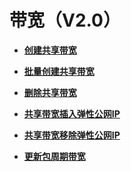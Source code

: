 # 带宽（V2.0）<a name="eip_apisharedbandwidth_0000"></a>

-   **[创建共享带宽](创建共享带宽.md)**  

-   **[批量创建共享带宽](批量创建共享带宽.md)**  

-   **[删除共享带宽](删除共享带宽.md)**  

-   **[共享带宽插入弹性公网IP](共享带宽插入弹性公网IP.md)**  

-   **[共享带宽移除弹性公网IP](共享带宽移除弹性公网IP.md)**  

-   **[更新包周期带宽](更新包周期带宽.md)**  


